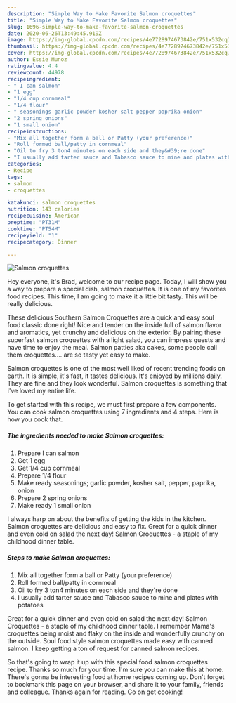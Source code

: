 ```yaml
---
description: "Simple Way to Make Favorite Salmon croquettes"
title: "Simple Way to Make Favorite Salmon croquettes"
slug: 1696-simple-way-to-make-favorite-salmon-croquettes
date: 2020-06-26T13:49:45.919Z
image: https://img-global.cpcdn.com/recipes/4e7728974673842e/751x532cq70/salmon-croquettes-recipe-main-photo.jpg
thumbnail: https://img-global.cpcdn.com/recipes/4e7728974673842e/751x532cq70/salmon-croquettes-recipe-main-photo.jpg
cover: https://img-global.cpcdn.com/recipes/4e7728974673842e/751x532cq70/salmon-croquettes-recipe-main-photo.jpg
author: Essie Munoz
ratingvalue: 4.4
reviewcount: 44978
recipeingredient:
- " I can salmon"
- "1 egg"
- "1/4 cup cornmeal"
- "1/4 flour"
- " seasonings garlic powder kosher salt pepper paprika onion"
- "2 spring onions"
- "1 small onion"
recipeinstructions:
- "Mix all together form a ball or Patty (your preference)"
- "Roll formed ball/patty in cornmeal"
- "Oil to fry 3 ton4 minutes on each side and they&#39;re done"
- "I usually add tarter sauce and Tabasco sauce to mine and plates with potatoes"
categories:
- Recipe
tags:
- salmon
- croquettes

katakunci: salmon croquettes 
nutrition: 143 calories
recipecuisine: American
preptime: "PT31M"
cooktime: "PT54M"
recipeyield: "1"
recipecategory: Dinner

---
```



![Salmon croquettes](https://img-global.cpcdn.com/recipes/4e7728974673842e/751x532cq70/salmon-croquettes-recipe-main-photo.jpg)

Hey everyone, it's Brad, welcome to our recipe page. Today, I will show you a way to prepare a special dish, salmon croquettes. It is one of my favorites food recipes. This time, I am going to make it a little bit tasty. This will be really delicious.

These delicious Southern Salmon Croquettes are a quick and easy soul food classic done right! Nice and tender on the inside full of salmon flavor and aromatics, yet crunchy and delicious on the exterior. By pairing these superfast salmon croquettes with a light salad, you can impress guests and have time to enjoy the meal. Salmon patties aka cakes, some people call them croquettes…. are so tasty yet easy to make.

Salmon croquettes is one of the most well liked of recent trending foods on earth. It is simple, it's fast, it tastes delicious. It's enjoyed by millions daily. They are fine and they look wonderful. Salmon croquettes is something that I've loved my entire life.


To get started with this recipe, we must first prepare a few components. You can cook salmon croquettes using 7 ingredients and 4 steps. Here is how you cook that.

<!--inarticleads1-->

##### The ingredients needed to make Salmon croquettes:

1. Prepare  I can salmon
1. Get 1 egg
1. Get 1/4 cup cornmeal
1. Prepare 1/4 flour
1. Make ready  seasonings; garlic powder, kosher salt, pepper, paprika, onion
1. Prepare 2 spring onions
1. Make ready 1 small onion


I always harp on about the benefits of getting the kids in the kitchen. Salmon croquettes are delicious and easy to fix. Great for a quick dinner and even cold on salad the next day! Salmon Croquettes - a staple of my childhood dinner table. 

<!--inarticleads2-->

##### Steps to make Salmon croquettes:

1. Mix all together form a ball or Patty (your preference)
1. Roll formed ball/patty in cornmeal
1. Oil to fry 3 ton4 minutes on each side and they&#39;re done
1. I usually add tarter sauce and Tabasco sauce to mine and plates with potatoes


Great for a quick dinner and even cold on salad the next day! Salmon Croquettes - a staple of my childhood dinner table. I remember Mama&#39;s croquettes being moist and flaky on the inside and wonderfully crunchy on the outside. Soul food style salmon croquettes made easy with canned salmon. I keep getting a ton of request for canned salmon recipes. 

So that's going to wrap it up with this special food salmon croquettes recipe. Thanks so much for your time. I'm sure you can make this at home. There's gonna be interesting food at home recipes coming up. Don't forget to bookmark this page on your browser, and share it to your family, friends and colleague. Thanks again for reading. Go on get cooking!
